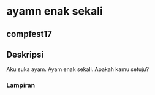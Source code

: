 # ayamn enak sekali
## compfest17

## Deskripsi
Aku suka ayam. Ayam enak sekali. Apakah kamu setuju?

### Lampiran
